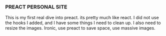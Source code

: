 ### PREACT PERSONAL SITE
This is my first real dive into preact.  its pretty much like react.  I did not use the hooks I added, and I have some things I need to clean up.  I also need to resize the images.  Ironic, use preact to save space, use massive images.  